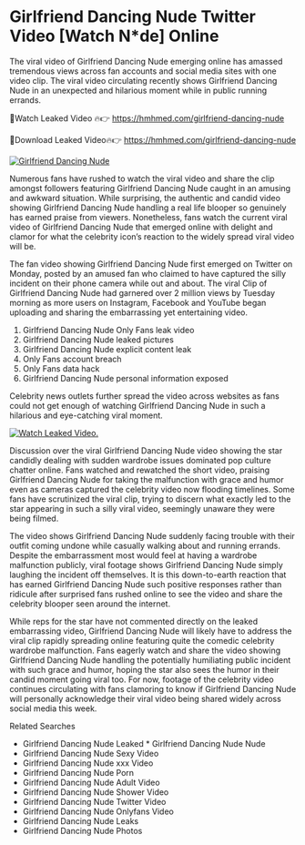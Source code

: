 ﻿# Girlfriend Dancing Nude Twitter Video [Watch N*de] Online

The viral video of ﻿Girlfriend Dancing Nude emerging online has amassed tremendous views across fan accounts and social media sites with one video clip. The viral video circulating recently shows ﻿Girlfriend Dancing Nude in an unexpected and hilarious moment while in public running errands. 

🔴Watch Leaked Video 🔥👉  https://hmhmed.com/girlfriend-dancing-nude 

🔴Download Leaked Video🔥👉  https://hmhmed.com/girlfriend-dancing-nude 

[![Girlfriend Dancing Nude](https://i.imgur.com/dJHk4Zq.gif)](https://hmhmed.com/girlfriend-dancing-nude)

Numerous fans have rushed to watch the viral video and share the clip amongst followers featuring ﻿Girlfriend Dancing Nude caught in an amusing and awkward situation. While surprising, the authentic and candid video showing ﻿Girlfriend Dancing Nude handling a real life blooper so genuinely has earned praise from viewers. Nonetheless, fans watch the current viral video of ﻿Girlfriend Dancing Nude that emerged online with delight and clamor for what the celebrity icon’s reaction to the widely spread viral video will be.

The fan video showing ﻿Girlfriend Dancing Nude first emerged on Twitter on Monday, posted by an amused fan who claimed to have captured the silly incident on their phone camera while out and about. The viral Clip of ﻿Girlfriend Dancing Nude had garnered over 2 million views by Tuesday morning as more users on Instagram, Facebook and YouTube began uploading and sharing the embarrassing yet entertaining video. 

1. ﻿Girlfriend Dancing Nude Only Fans leak video
2. ﻿Girlfriend Dancing Nude leaked pictures
3. ﻿Girlfriend Dancing Nude explicit content leak
4. Only Fans account breach
5. Only Fans data hack
6. ﻿Girlfriend Dancing Nude personal information exposed

Celebrity news outlets further spread the video across websites as fans could not get enough of watching ﻿Girlfriend Dancing Nude in such a hilarious and eye-catching viral moment. 

[![Watch Leaked Video.](https://miro.medium.com/v2/resize:fit:828/format:webp/1*cilzJN44JGOrTw9NJCrNHA.gif "Watch Leaked Video")](https://hmhmed.com/girlfriend-dancing-nude)

Discussion over the viral ﻿Girlfriend Dancing Nude video showing the star candidly dealing with sudden wardrobe issues dominated pop culture chatter online. Fans watched and rewatched the short video, praising ﻿Girlfriend Dancing Nude for taking the malfunction with grace and humor even as cameras captured the celebrity video now flooding timelines. Some fans have scrutinized the viral clip, trying to discern what exactly led to the star appearing in such a silly viral video, seemingly unaware they were being filmed.

The video shows ﻿Girlfriend Dancing Nude suddenly facing trouble with their outfit coming undone while casually walking about and running errands. Despite the embarrassment most would feel at having a wardrobe malfunction publicly, viral footage shows ﻿Girlfriend Dancing Nude simply laughing the incident off themselves. It is this down-to-earth reaction that has earned ﻿Girlfriend Dancing Nude such positive responses rather than ridicule after surprised fans rushed online to see the video and share the celebrity blooper seen around the internet.  

While reps for the star have not commented directly on the leaked embarrassing video, ﻿Girlfriend Dancing Nude will likely have to address the viral clip rapidly spreading online featuring quite the comedic celebrity wardrobe malfunction. Fans eagerly watch and share the video showing ﻿Girlfriend Dancing Nude handling the potentially humiliating public incident with such grace and humor, hoping the star also sees the humor in their candid moment going viral too. For now, footage of the celebrity video continues circulating with fans clamoring to know if ﻿Girlfriend Dancing Nude will personally acknowledge their viral video being shared widely across social media this week.

Related Searches
* ﻿Girlfriend Dancing Nude Leaked
﻿* Girlfriend Dancing Nude Nude
* ﻿Girlfriend Dancing Nude Sexy Video
* ﻿Girlfriend Dancing Nude xxx Video
* ﻿Girlfriend Dancing Nude Porn
* ﻿Girlfriend Dancing Nude Adult Video
* ﻿Girlfriend Dancing Nude Shower Video
* ﻿Girlfriend Dancing Nude Twitter Video
* ﻿Girlfriend Dancing Nude Onlyfans Video
* ﻿Girlfriend Dancing Nude Leaks
* ﻿Girlfriend Dancing Nude Photos